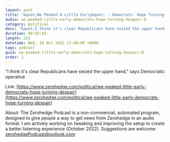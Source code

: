 ```yaml
---
layout: post
title: "&quot;We Peaked A Little Early&quot; - Democrats' Hope Turning To Despair"
audio: we-peaked-little-early-democrats-hope-turning-despair-0
category: political
desc: "&quot;I think it's clear Republicans have seized the upper hand,&quot; says Democratic operative"
duration: 00:03:43
length: 223
datetime: Wed, 19 Oct 2022 17:40:00 +0000
tags: podcast
guid: we-peaked-little-early-democrats-hope-turning-despair-0
order: 1
---
```

&quot;I think it's clear Republicans have seized the upper hand,&quot; says Democratic operative

Link: [https://www.zerohedge.com/political/we-peaked-little-early-democrats-hope-turning-despair](https://www.zerohedge.com/political/we-peaked-little-early-democrats-hope-turning-despair)

About: The Zerohedge Podcast is a non-commercial, automated program, designed to give people a way to get news from Zerohedge in an audio format.  I am actively working on tweaking and improving the setup to create a better listening experience (October 2022).  Suggestions are welcome: [zerohedgePodcast@outlook.com](mailto:zerohedgePodcast@outlook.com)